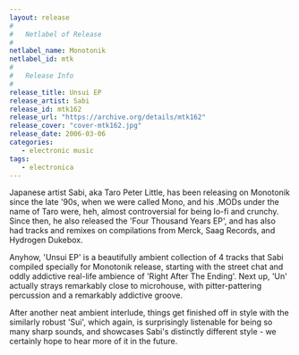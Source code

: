 ```yaml
---
layout: release
#
#   Netlabel of Release
#
netlabel_name: Monotonik
netlabel_id: mtk
#
#   Release Info
#
release_title: Unsui EP
release_artist: Sabi
release_id: mtk162
release_url: "https://archive.org/details/mtk162"
release_cover: "cover-mtk162.jpg"
release_date: 2006-03-06
categories:
   - electronic music
tags:
   - electronica
---
```

Japanese artist Sabi, aka Taro Peter Little, has been releasing on Monotonik since the late '90s, when we were called Mono, and his .MODs under the name of Taro were, heh, almost controversial for being lo-fi and crunchy. Since then, he also released the 'Four Thousand Years EP', and has also had tracks and remixes on compilations from Merck, Saag Records, and Hydrogen Dukebox.

Anyhow, 'Unsui EP' is a beautifully ambient collection of 4 tracks that Sabi compiled specially for Monotonik release, starting with the street chat and oddly addictive real-life ambience of 'Right After The Ending'. Next up, 'Un' actually strays remarkably close to microhouse, with pitter-pattering percussion and a remarkably addictive groove.

After another neat ambient interlude, things get finished off in style with the similarly robust 'Sui', which again, is surprisingly listenable for being so many sharp sounds, and showcases Sabi's distinctly different style - we certainly hope to hear more of it in the future.


